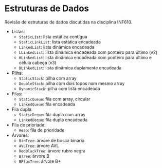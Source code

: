 # Estruturas de Dados

Revisão de estruturas de dados discutidas na disciplina INF610.

- Listas:
    - `StaticList`: lista estática contígua
    - `StaticLinkList`: lista estática encadeada
    - `LinkedList`: lista dinâmica encadeada
    - `LLinkedList`: lista dinâmica encadeada com ponteiro para último (v2)
    - `HLinkedList`: lista dinâmica encadeada com ponteiro para último e célula cabeça (v3)
    - `DLinkedList`: lista dinâmica duplamente encadeada
- Pilha:
    - `StaticStack`: pilha com array
    - `DoubleStack`: pilha com dois topos num mesmo array
    - `DynamicStack`: pilha com lista encadeada
- Filas:
    - `StaticQueue`: fila com array, circular
    - `LinkedQueue`: fila encadeada
- Fila dupla:
    - `StaticDeque`: fila dupla com array
    - `LinkedDeque`: fila dupla encadeada
- Fila de prioriade:
    - `Heap`: fila de prioridade
- Árvores:
    - `BinTree`: árvore de busca binária
    - `AVLTree`: árvore AVL
    - `RedBlackTree`: árvore rubro negra
    - `BTree`: árvore B
    - `BPlusTree`: árvore B+
